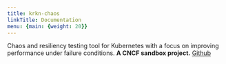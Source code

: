 ```yaml
---
title: krkn-chaos
linkTitle: Documentation
menu: {main: {weight: 20}}
---
```


<!-- {{% pageinfo %}}
This is a placeholder page that shows you how to use this template site.
{{% /pageinfo %}} -->

<!-- ## Introduction

krkn is a chaos and resiliency testing tool for Kubernetes. Kraken injects deliberate failures into Kubernetes clusters to check if it is resilient to turbulent conditions.

## Why do I want it?

There are a couple of false assumptions that users might have when operating and running their applications in distributed systems: 
- **The network is reliable** 
- **There is zero latency** 
- **Bandwidth is infinite**
- **The network is secure** 
- **Topology never changes**
- **The network is homogeneous** 
- **Consistent resource usage with no spikes**
- **All shared resources are available from all places**

Various assumptions led to a number of outages in production environments in the past. The services suffered from poor performance or were inaccessible to the customers, leading to missing Service Level Agreement uptime promises, revenue loss, and a degradation in the perceived reliability of said services.

How can we best avoid this from happening? This is where **Chaos testing** can add value

- **What is it good for?**: What types of problems does your project solve? What
  are the benefits of using it?

- **What is it not good for?**: For example, point out situations that might
  intuitively seem suited for your project, but aren't for some reason. Also
  mention known limitations, scaling issues, or anything else that might let
  your users know if the project is not for them.

- **What is it _not yet_ good for?**: Highlight any useful features that are
  coming soon. -->


Chaos and resiliency testing tool for Kubernetes with a focus on improving performance under failure conditions. 
**A CNCF sandbox project.** [Github](https://github.com/krkn-chaos/) 
